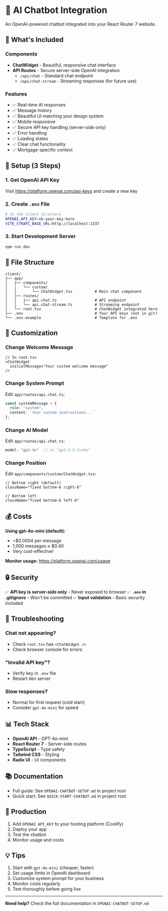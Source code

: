 # 🤖 AI Chatbot Integration

An OpenAI-powered chatbot integrated into your React Router 7 website.

## 🎯 What's Included

### Components
- **ChatWidget** - Beautiful, responsive chat interface
- **API Routes** - Secure server-side OpenAI integration
  - `/api/chat` - Standard chat endpoint
  - `/api/chat-stream` - Streaming responses (for future use)

### Features
- ✅ Real-time AI responses
- ✅ Message history
- ✅ Beautiful UI matching your design system
- ✅ Mobile responsive
- ✅ Secure API key handling (server-side only)
- ✅ Error handling
- ✅ Loading states
- ✅ Clear chat functionality
- ✅ Mortgage-specific context

## 🚀 Setup (3 Steps)

### 1. Get OpenAI API Key
Visit https://platform.openai.com/api-keys and create a new key

### 2. Create `.env` File
```bash
# In the client directory
OPENAI_API_KEY=sk-your-key-here
VITE_STRAPI_BASE_URL=http://localhost:1337
```

### 3. Start Development Server
```bash
npm run dev
```

## 📁 File Structure

```
client/
├── app/
│   ├── components/
│   │   └── custom/
│   │       └── ChatWidget.tsx          # Main chat component
│   ├── routes/
│   │   ├── api.chat.ts                 # API endpoint
│   │   └── api.chat-stream.ts          # Streaming endpoint
│   └── root.tsx                        # ChatWidget integrated here
├── .env                                # Your API keys (not in git)
└── .env.example                        # Template for .env
```

## 🎨 Customization

### Change Welcome Message
```tsx
// In root.tsx
<ChatWidget 
  initialMessage="Your custom welcome message"
/>
```

### Change System Prompt
Edit `app/routes/api.chat.ts`:
```typescript
const systemMessage = {
  role: "system",
  content: `Your custom instructions...`
};
```

### Change AI Model
Edit `app/routes/api.chat.ts`:
```typescript
model: "gpt-4o"  // or "gpt-3.5-turbo"
```

### Change Position
Edit `app/components/custom/ChatWidget.tsx`:
```tsx
// Bottom right (default)
className="fixed bottom-6 right-6"

// Bottom left
className="fixed bottom-6 left-6"
```

## 💰 Costs

**Using gpt-4o-mini (default):**
- ~$0.0004 per message
- 1,000 messages ≈ $0.40
- Very cost-effective!

**Monitor usage:** https://platform.openai.com/usage

## 🔒 Security

✅ **API key is server-side only** - Never exposed to browser
✅ **`.env` in .gitignore** - Won't be committed
✅ **Input validation** - Basic security included

## 🐛 Troubleshooting

### Chat not appearing?
- Check `root.tsx` has `<ChatWidget />`
- Check browser console for errors

### "Invalid API key"?
- Verify key in `.env` file
- Restart dev server

### Slow responses?
- Normal for first request (cold start)
- Consider `gpt-4o-mini` for speed

## 📊 Tech Stack

- **OpenAI API** - GPT-4o-mini
- **React Router 7** - Server-side routes
- **TypeScript** - Type safety
- **Tailwind CSS** - Styling
- **Radix UI** - UI components

## 📚 Documentation

- Full guide: See `OPENAI-CHATBOT-SETUP.md` in project root
- Quick start: See `QUICK-START-CHATBOT.md` in project root

## 🚀 Production

1. Add `OPENAI_API_KEY` to your hosting platform (Coolify)
2. Deploy your app
3. Test the chatbot
4. Monitor usage and costs

## 💡 Tips

1. Start with `gpt-4o-mini` (cheaper, faster)
2. Set usage limits in OpenAI dashboard
3. Customize system prompt for your business
4. Monitor costs regularly
5. Test thoroughly before going live

---

**Need help?** Check the full documentation in `OPENAI-CHATBOT-SETUP.md`


